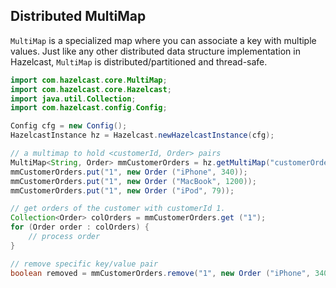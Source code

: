 

## Distributed MultiMap

`MultiMap` is a specialized map where you can associate a key with multiple values. Just like any other distributed data structure implementation in Hazelcast, `MultiMap` is distributed/partitioned and thread-safe.

```java
import com.hazelcast.core.MultiMap;
import com.hazelcast.core.Hazelcast;
import java.util.Collection;
import com.hazelcast.config.Config;

Config cfg = new Config();
HazelcastInstance hz = Hazelcast.newHazelcastInstance(cfg);

// a multimap to hold <customerId, Order> pairs
MultiMap<String, Order> mmCustomerOrders = hz.getMultiMap("customerOrders");
mmCustomerOrders.put("1", new Order ("iPhone", 340));
mmCustomerOrders.put("1", new Order ("MacBook", 1200));
mmCustomerOrders.put("1", new Order ("iPod", 79));

// get orders of the customer with customerId 1.
Collection<Order> colOrders = mmCustomerOrders.get ("1");
for (Order order : colOrders) {
    // process order
}

// remove specific key/value pair
boolean removed = mmCustomerOrders.remove("1", new Order ("iPhone", 340));
```